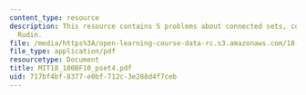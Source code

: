 ```yaml
---
content_type: resource
description: This resource contains 5 problems about connected sets, convergence and
  Rudin.
file: /media/https%3A/open-learning-course-data-rc.s3.amazonaws.com/18-100b-analysis-i-fall-2010/717bf4bf8377e0bf712c3e288d4f7ceb_MIT18_100BF10_pset4.pdf
file_type: application/pdf
resourcetype: Document
title: MIT18_100BF10_pset4.pdf
uid: 717bf4bf-8377-e0bf-712c-3e288d4f7ceb
---
```

